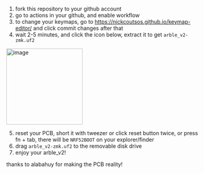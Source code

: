 1. fork this repository to your github account
2. go to actions in your github, and enable workflow
3. to change your keymaps, go to https://nickcoutsos.github.io/keymap-editor/ and click commit changes after that
4. wait 2-5 minutes, and click the icon below, extract it to get `arble_v2-zmk.uf2`
<img width="200" alt="image" src="https://user-images.githubusercontent.com/4716813/201031127-8ad72740-274c-45c0-92e2-17519cca9c49.png">

5. reset your PCB, short it with tweezer or click reset button twice, or press fn + tab, there will be `NRF52BOOT` on your explorer/finder
6. drag `arble_v2-zmk.uf2` to the removable disk drive
7. enjoy your arble_v2!

thanks to alabahuy for making the PCB reality!
